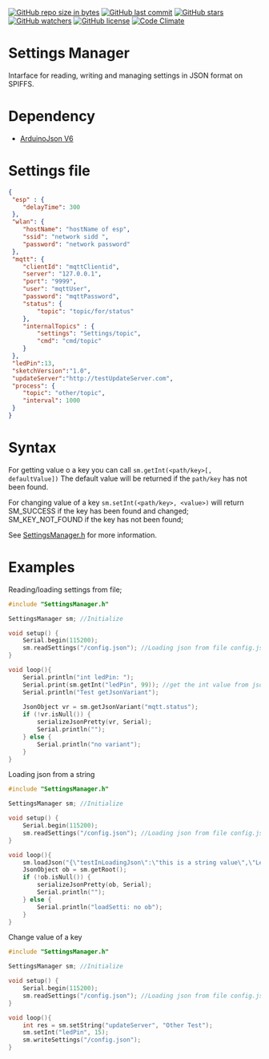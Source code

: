 [![GitHub repo size in bytes](https://img.shields.io/github/repo-size/badges/shields.svg)](https://github.com/SergiuToporjinschi/settingsmanager)
[![GitHub last commit](https://img.shields.io/github/last-commit/SergiuToporjinschi/settingsmanager.svg)](https://github.com/SergiuToporjinschi/settingsmanager/commits/master)
[![GitHub stars](https://img.shields.io/github/stars/SergiuToporjinschi/settingsmanager.svg)](https://github.com/SergiuToporjinschi/settingsmanager/stargazers)
[![GitHub watchers](https://img.shields.io/github/watchers/SergiuToporjinschi/settingsmanager.svg)](https://github.com/SergiuToporjinschi/settingsmanager/watchers)
[![GitHub license](https://img.shields.io/github/license/SergiuToporjinschi/settingsmanager.svg)](https://github.com/SergiuToporjinschi/settingsmanager/blob/master/LICENSE)
[![Code Climate](https://codeclimate.com/github/codeclimate/codeclimate/badges/gpa.svg)](https://github.com/SergiuToporjinschi/settingsmanager)

# Settings Manager

Intarface for reading, writing and managing settings in JSON format on SPIFFS.
# Dependency 
- [ArduinoJson V6](https://arduinojson.org/v6/api/jsonobject/)

# Settings file
```json
{
 "esp" : {
	"delayTime": 300
 },
 "wlan": {
	"hostName": "hostName of esp",
	"ssid": "network sidd ",
	"password": "network password"
 },
 "mqtt": {
	"clientId": "mqttClientid",
	"server": "127.0.0.1",
	"port": "9999",
	"user": "mqttUser",
	"password": "mqttPassword",
	"status": {
		"topic": "topic/for/status"
	},
	"internalTopics" : {
		"settings": "Settings/topic",
		"cmd": "cmd/topic"
	}
 },
 "ledPin":13,
 "sketchVersion":"1.0",
 "updateServer":"http://testUpdateServer.com",
 "process": {
	"topic": "other/topic",
	"interval": 1000
 }
}
```

# Syntax
For getting value o a key you can call ``` sm.getInt(<path/key>[, defaultValue]) ``` The default value will be returned if the ```path/key``` has not been found.

For changing value of a key ``` sm.setInt(<path/key>, <value>) ``` will return SM_SUCCESS if the key has been found and changed; SM_KEY_NOT_FOUND if the key has not been found;

See [SettingsManager.h](https://github.com/SergiuToporjinschi/settingsmanager/blob/master/src/SettingsManager.h) for more information.

# Examples
Reading/loading settings from file;
```Cpp
#include "SettingsManager.h"

SettingsManager sm; //Initialize

void setup() {
    Serial.begin(115200);
    sm.readSettings("/config.json"); //Loading json from file config.json
}

void loop(){
    Serial.println("int ledPin: "); 
    Serial.print(sm.getInt("ledPin", 99)); //get the int value from json root
    Serial.println("Test getJsonVariant");
    
    JsonObject vr = sm.getJsonVariant("mqtt.status");
    if (!vr.isNull()) {
        serializeJsonPretty(vr, Serial);
        Serial.println("");
    } else {
        Serial.println("no variant");
    }
}
```

Loading json from a string
```Cpp
#include "SettingsManager.h"

SettingsManager sm; //Initialize

void setup() {
    Serial.begin(115200);
    sm.readSettings("/config.json"); //Loading json from file config.json
}

void loop(){
    sm.loadJson("{\"testInLoadingJson\":\"this is a string value\",\"Level1\":{\"Level2Key\":12,\"Level2Test\":true,\"Level3\":{\"float\":23.5}}}");
    JsonObject ob = sm.getRoot();
    if (!ob.isNull()) {
        serializeJsonPretty(ob, Serial);
        Serial.println("");
    } else {
        Serial.println("loadSetti: no ob");
    }
}
```

Change value of a key
```Cpp
#include "SettingsManager.h"

SettingsManager sm; //Initialize

void setup() {
    Serial.begin(115200);
    sm.readSettings("/config.json"); //Loading json from file config.json
}

void loop(){
    int res = sm.setString("updateServer", "Other Test");
    sm.setInt("ledPin", 15);
    sm.writeSettings("/config.json");
}
```
